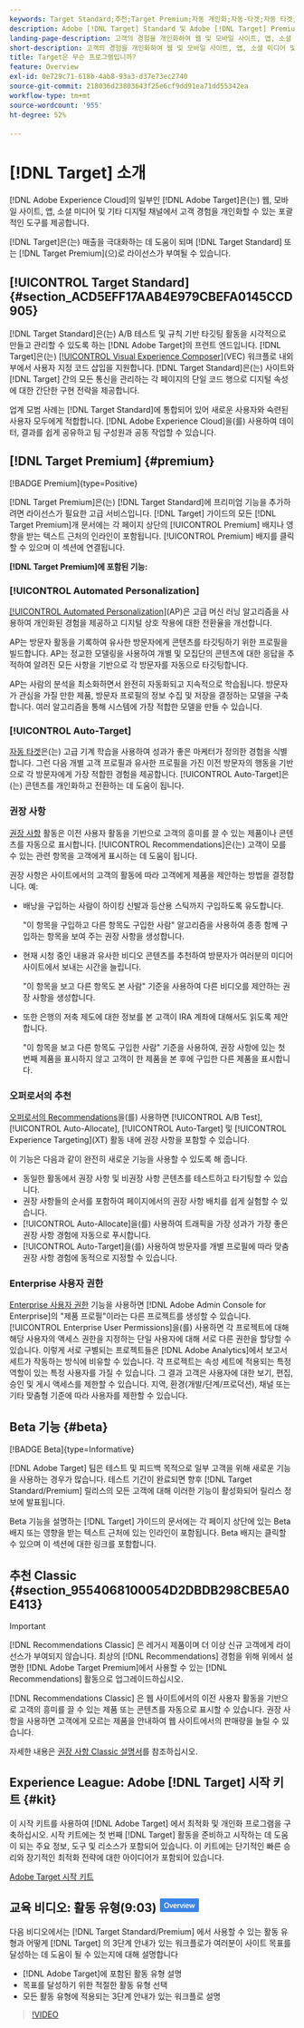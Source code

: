 ```yaml
---
keywords: Target Standard;추천;Target Premium;자동 개인화;자동-타겟;자동 타겟;권한;adobe target이란;
description: Adobe [!DNL Target] Standard 및 Adobe [!DNL Target] Premium의 기본 사항에 대해 알아봅니다. [!DNL Target] Premium에는 표준 제품에서 사용할 수 없는 고급 기능이 포함되어 있습니다.
landing-page-description: 고객의 경험을 개인화하여 웹 및 모바일 사이트, 앱, 소셜 미디어 및 기타 디지털 채널에서 매출을 극대화할 수 있습니다.
short-description: 고객의 경험을 개인화하여 웹 및 모바일 사이트, 앱, 소셜 미디어 및 기타 디지털 채널에서 매출을 극대화할 수 있습니다.
title: Target은 무슨 프로그램입니까?
feature: Overview
exl-id: 0e729c71-618b-4ab8-93a3-d37e73ec2740
source-git-commit: 218036d23803643f25e6cf9dd91ea71dd55342ea
workflow-type: tm+mt
source-wordcount: '955'
ht-degree: 52%

---
```


# [!DNL Target] 소개

[!DNL Adobe Experience Cloud]의 일부인 [!DNL Adobe Target]은(는) 웹, 모바일 사이트, 앱, 소셜 미디어 및 기타 디지털 채널에서 고객 경험을 개인화할 수 있는 포괄적인 도구를 제공합니다.

[!DNL Target]은(는) 매출을 극대화하는 데 도움이 되며 [!DNL Target Standard] 또는 [!DNL Target Premium]&#x200B;(으)로 라이선스가 부여될 수 있습니다.

## [!UICONTROL Target Standard] {#section_ACD5EFF17AAB4E979CBEFA0145CCD905}

[!DNL Target Standard]은(는) A/B 테스트 및 규칙 기반 타깃팅 활동을 시각적으로 만들고 관리할 수 있도록 하는 [!DNL Adobe Target]의 프런트 엔드입니다. [!DNL Target]은(는) [[!UICONTROL Visual Experience Composer]](/help/main/c-experiences/c-visual-experience-composer/visual-experience-composer.md)(VEC) 워크플로 내외부에서 사용자 지정 코드 삽입을 지원합니다. [!DNL Target Standard]은(는) 사이트와 [!DNL Target] 간의 모든 통신을 관리하는 각 페이지의 단일 코드 행으로 디지털 속성에 대한 간단한 구현 전략을 제공합니다.

업계 모범 사례는 [!DNL Target Standard]에 통합되어 있어 새로운 사용자와 숙련된 사용자 모두에게 적합합니다. [!DNL Adobe Experience Cloud]을(를) 사용하여 데이터, 결과를 쉽게 공유하고 팀 구성원과 공동 작업할 수 있습니다.

## [!DNL Target Premium] {#premium}

[!BADGE Premium]{type=Positive}

[!DNL Target Premium]은(는) [!DNL Target Standard]에 프리미엄 기능을 추가하려면 라이선스가 필요한 고급 서비스입니다. [!DNL Target] 가이드의 모든 [!DNL Target Premium]개 문서에는 각 페이지 상단의 [!UICONTROL Premium] 배지나 영향을 받는 텍스트 근처의 인라인이 포함됩니다. [!UICONTROL Premium] 배지를 클릭할 수 있으며 이 섹션에 연결됩니다.

**[!DNL Target Premium]에 포함된 기능:**

### [!UICONTROL Automated Personalization]

[[!UICONTROL Automated Personalization]](/help/main/c-activities/t-automated-personalization/automated-personalization.md#task_8AAF837796D74CF893CA2F88BA1491C9)(AP)은 고급 머신 러닝 알고리즘을 사용하여 개인화된 경험을 제공하고 디지털 상호 작용에 대한 전환율을 개선합니다.

AP는 방문자 활동을 기록하여 유사한 방문자에게 콘텐츠를 타깃팅하기 위한 프로필을 빌드합니다. AP는 정교한 모델링을 사용하여 개별 및 모집단의 콘텐츠에 대한 응답을 추적하여 알려진 모든 사항을 기반으로 각 방문자를 자동으로 타깃팅합니다.

AP는 사람의 분석을 최소화하면서 완전히 자동화되고 지속적으로 학습됩니다. 방문자가 관심을 가질 만한 제품, 방문자 프로필의 정보 수집 및 저장을 결정하는 모델을 구축합니다. 여러 알고리즘을 통해 시스템에 가장 적합한 모델을 만들 수 있습니다.

### [!UICONTROL Auto-Target]

[자동 타겟](/help/main/c-activities/auto-target/auto-target-to-optimize.md)은(는) 고급 기계 학습을 사용하여 성과가 좋은 마케터가 정의한 경험을 식별합니다. 그런 다음 개별 고객 프로필과 유사한 프로필을 가진 이전 방문자의 행동을 기반으로 각 방문자에게 가장 적합한 경험을 제공합니다. [!UICONTROL Auto-Target]은(는) 콘텐츠를 개인화하고 전환하는 데 도움이 됩니다.

### 권장 사항

[권장 사항](/help/main/c-recommendations/recommendations.md#concept_7556C8A4543942F2A77B13A29339C0C0) 활동은 이전 사용자 활동을 기반으로 고객의 흥미를 끌 수 있는 제품이나 콘텐츠를 자동으로 표시합니다. [!UICONTROL Recommendations]은(는) 고객이 모를 수 있는 관련 항목을 고객에게 표시하는 데 도움이 됩니다.

권장 사항은 사이트에서의 고객의 활동에 따라 고객에게 제품을 제안하는 방법을 결정합니다. 예:

* 배낭을 구입하는 사람이 하이킹 신발과 등산용 스틱까지 구입하도록 유도합니다.

  &quot;이 항목을 구입하고 다른 항목도 구입한 사람&quot; 알고리즘을 사용하여 종종 함께 구입하는 항목을 보여 주는 권장 사항을 생성합니다.

* 현재 시청 중인 내용과 유사한 비디오 콘텐츠를 추천하여 방문자가 여러분의 미디어 사이트에서 보내는 시간을 늘립니다.

  &quot;이 항목을 보고 다른 항목도 본 사람&quot; 기준을 사용하여 다른 비디오를 제안하는 권장 사항을 생성합니다.

* 또한 은행의 저축 제도에 대한 정보를 본 고객이 IRA 계좌에 대해서도 읽도록 제안합니다.

  &quot;이 항목을 보고 다른 항목도 구입한 사람&quot; 기준을 사용하여, 권장 사항에 있는 첫 번째 제품을 표시하지 않고 고객이 한 제품을 본 후에 구입한 다른 제품을 표시합니다.

### 오퍼로서의 추천

[오퍼로서의 Recommendations](/help/main/c-recommendations/recommendations-as-an-offer.md)을(를) 사용하면 [!UICONTROL A/B Test], [!UICONTROL Auto-Allocate], [!UICONTROL Auto-Target] 및 [!UICONTROL Experience Targeting]&#x200B;(XT) 활동 내에 권장 사항을 포함할 수 있습니다.

이 기능은 다음과 같이 완전히 새로운 기능을 사용할 수 있도록 해 줍니다.

* 동일한 활동에서 권장 사항 및 비권장 사항 콘텐츠를 테스트하고 타기팅할 수 있습니다.
* 권장 사항들의 순서를 포함하여 페이지에서의 권장 사항 배치를 쉽게 실험할 수 있습니다.
* [!UICONTROL Auto-Allocate]을(를) 사용하여 트래픽을 가장 성과가 가장 좋은 권장 사항 경험에 자동으로 푸시합니다.
* [!UICONTROL Auto-Target]을(를) 사용하여 방문자를 개별 프로필에 따라 맞춤 권장 사항 경험에 동적으로 지정할 수 있습니다.

### Enterprise 사용자 권한

[Enterprise 사용자 권한](/help/main/administrating-target/c-user-management/property-channel/property-channel.md#concept_E396B16FA2024ADBA27BC056138F9838) 기능을 사용하면 [!DNL Adobe Admin Console for Enterprise]의 &quot;제품 프로필&quot;이라는 다른 프로젝트를 생성할 수 있습니다. [!UICONTROL Enterprise User Permissions]을(를) 사용하면 각 프로젝트에 대해 해당 사용자의 액세스 권한을 지정하는 단일 사용자에 대해 서로 다른 권한을 할당할 수 있습니다. 이렇게 서로 구별되는 프로젝트들은 [!DNL Adobe Analytics]에서 보고서 세트가 작동하는 방식에 비유할 수 있습니다. 각 프로젝트는 속성 세트에 적용되는 특정 역할이 있는 특정 사용자를 가질 수 있습니다. 그 결과 고객은 사용자에 대한 보기, 편집, 승인 및 게시 액세스를 제한할 수 있습니다. 지역, 환경(개발/단계/프로덕션), 채널 또는 기타 맞춤형 기준에 따라 사용자를 제한할 수 있습니다.

## Beta 기능 {#beta}

[!BADGE Beta]{type=Informative}

[!DNL Adobe Target] 팀은 테스트 및 피드백 목적으로 일부 고객을 위해 새로운 기능을 사용하는 경우가 많습니다. 테스트 기간이 완료되면 향후 [!DNL Target Standard/Premium] 릴리스의 모든 고객에 대해 이러한 기능이 활성화되어 릴리스 정보에 발표됩니다.

Beta 기능을 설명하는 [!DNL Target] 가이드의 문서에는 각 페이지 상단에 있는 Beta 배지 또는 영향을 받는 텍스트 근처에 있는 인라인이 포함됩니다. Beta 배지는 클릭할 수 있으며 이 섹션에 대한 링크를 포함합니다.

## 추천 Classic  {#section_9554068100054D2DBDB298CBE5A0E413}

>[!IMPORTANT]
>
>[!DNL Recommendations Classic] 은 레거시 제품이며 더 이상 신규 고객에게 라이선스가 부여되지 않습니다. 최상의 [!DNL Recommendations] 경험을 위해 위에서 설명한 [!DNL Adobe Target Premium]에서 사용할 수 있는 [!DNL Recommendations] 활동으로 업그레이드하십시오.

[!DNL Recommendations Classic] 은 웹 사이트에서의 이전 사용자 활동을 기반으로 고객의 흥미를 끌 수 있는 제품 또는 콘텐츠를 자동으로 표시할 수 있습니다. 권장 사항을 사용하면 고객에게 모르는 제품을 안내하여 웹 사이트에서의 판매량을 늘릴 수 있습니다.

자세한 내용은 [권장 사항 Classic 설명서](/help/main/assets/adobe-recommendations-classic.pdf)를 참조하십시오.

## Experience League: Adobe [!DNL Target] 시작 키트 {#kit}

이 시작 키트를 사용하여 [!DNL Adobe Target] 에서 최적화 및 개인화 프로그램을 구축하십시오. 시작 키트에는 첫 번째 [!DNL Target] 활동을 준비하고 시작하는 데 도움이 되는 주요 정보, 도구 및 리소스가 포함되어 있습니다. 이 키트에는 단기적인 빠른 승리와 장기적인 최적화 전략에 대한 아이디어가 포함되어 있습니다.

[Adobe Target 시작 키트](/help/main/c-intro/target-welcome-kit.md)

## 교육 비디오: 활동 유형(9:03) ![개요 배지](/help/main/assets/overview.png)

다음 비디오에서는 [!DNL Target Standard/Premium] 에서 사용할 수 있는 활동 유형과 어떻게 [!DNL Target] 의 3단계 안내가 있는 워크플로가 여러분이 사이트 목표를 달성하는 데 도움이 될 수 있는지에 대해 설명합니다

* [!DNL Adobe Target]에 포함된 활동 유형 설명
* 목표를 달성하기 위한 적절한 활동 유형 선택
* 모든 활동 유형에 적용되는 3단계 안내가 있는 워크플로 설명

>[!VIDEO](https://video.tv.adobe.com/v/30520?captions=kor)
